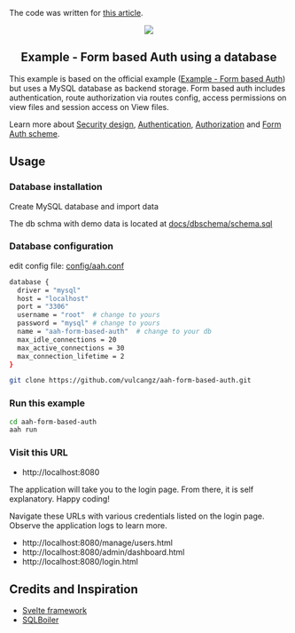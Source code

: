 The code was written for [this article](https://www.worldlink.com.cn/post/understand-the-security-design-of-go-aah-framework-and-application-examples.html).

<p align="center">
  <img src="https://cdn.aahframework.org/assets/img/aah-logo-64x64.png" />
  <h2 align="center">Example - Form based Auth using a database</h2>
</p>

This example is based on the official example ([Example - Form based Auth](https://github.com/go-aah/examples/tree/v0.12.x/form-based-auth)) but uses a MySQL database as backend storage. Form based auth includes authentication, route authorization via routes config, access permissions on view files and session access on View files.

Learn more about [Security design](https://docs.aahframework.org/security-design.html), [Authentication](https://docs.aahframework.org/authentication.html), [Authorization](https://docs.aahframework.org/authorization.html) and [Form Auth scheme](https://docs.aahframework.org/auth-schemes/form.html).

## Usage


### Database installation

Create MySQL database and import data

The db schma with demo data is located at [docs/dbschema/schema.sql](docs/dbschema/schema.sql)

### Database configuration

edit config file: [config/aah.conf](config/aah.conf)

```bash
database {
  driver = "mysql"
  host = "localhost"
  port = "3306"
  username = "root"  # change to yours
  password = "mysql" # change to yours
  name = "aah-form-based-auth"  # change to your db
  max_idle_connections = 20
  max_active_connections = 30
  max_connection_lifetime = 2
}
```

```bash
git clone https://github.com/vulcangz/aah-form-based-auth.git
```

### Run this example

```bash
cd aah-form-based-auth
aah run
```

### Visit this URL

  * http://localhost:8080

The application will take you to the login page. From there, it is self explanatory. Happy coding!

Navigate these URLs with various credentials listed on the login page. Observe the application logs to learn more.

  * http://localhost:8080/manage/users.html
  * http://localhost:8080/admin/dashboard.html
  * http://localhost:8080/login.html


## Credits and Inspiration

* [Svelte framework](https://svelte.dev/)
* [SQLBoiler](https://github.com/volatiletech/sqlboiler)